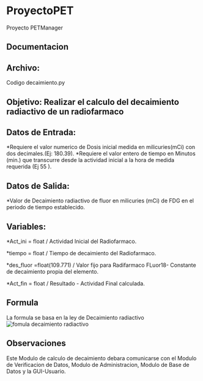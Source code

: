 # ProyectoPET
Proyecto PETManager

## **Documentacion**
## **Archivo:**
Codigo decaimiento.py
## **Objetivo**: Realizar el calculo del decaimiento radiactivo de un radiofarmaco
## **Datos de Entrada:**
*Requiere el valor numerico de Dosis inicial medida en milicuries(mCi) con dos decimales.(Ej: 180.39).
*Requiere el valor entero de tiempo en Minutos (min.) que transcurre desde la actividad inicial a la hora de medida requerida  (Ej 55 ).
## **Datos de Salida:**
*Valor de Decaimiento radiactivo de fluor en milicuries (mCi) de FDG en el periodo de tiempo establecido.

## **Variables:**
*Act_ini = float / Actividad Inicial del Radiofarmaco.

*tiempo = float / Tiempo de decaimiento del Radiofarmaco.

*des_fluor =float(109.771) / Valor fijo para Radifarmaco FLuor18- Constante de decaimiento propia del elemento.

*Act_fin = float / Resultado - Actividad Final calculada.


## **Formula**
La formula se basa en la ley de Decaimiento radiactivo
![fomula decaimiento radiactivo](http://2.bp.blogspot.com/-5Frs2P2kPg0/U1O5U789ycI/AAAAAAAAAZw/j1ruPf8Imsw/s1600/F%C3%B3rmula+de+la+desintegraci%C3%B3n.jpg)

## **Observaciones**
Este Modulo de calculo de decaimiento debara comunicarse con el Modulo de Verificacion de Datos, Modulo de Administracion, Modulo de Base de Datos y la GUI-Usuario.
